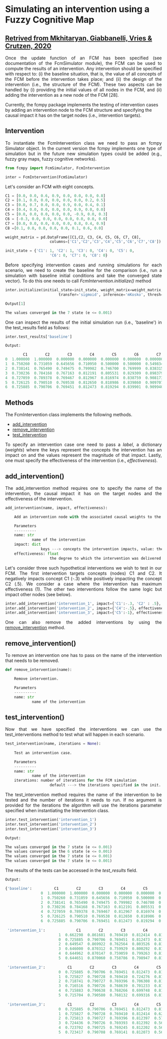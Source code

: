 # Simulating an intervention using a Fuzzy Cognitive Map

## <a href="https://www.sciencedirect.com/science/article/pii/S2666521220300089?via%3Dihub"> Retrived from Mkhitaryan, Giabbanelli, Vries & Crutzen, 2020 </a>

<div align='justify'>
Once the update function of an FCM has been specified (see <a src="..\..\simulator\simulator.md">documentation of the FcmSimulator module</a>), the FCM can be used to compute the results of an intervention. Any intervention should be specified with respect to: (i) the baseline situation, that is, the value of all concepts of the FCM before the intervention takes place; and (ii) the design of the intervention (i.e., the structure of the FCM). These two aspects can be handled by (i) providing the initial values of all nodes in the FCM, and (ii) adding the intervention as a new node of the FCM [28].
</div>

Currently, the fcmpy package implements the testing of intervention cases by adding an intervention node to the FCM structure and specifying the causal impact it has on the target nodes (i.e., intervention targets).  

## Intervention

<div align='justify'>

To instantiate the FcmIntervention class we need to pass an fcmpy Simulator object. In the current version the fcmpy implements one type of simulation but in the future new simulation types could be added (e.g., fuzzy gray maps, fuzzy cognitive networks). 

```Python
from fcmpy import FcmSimulator, FcmIntervention

inter = FcmIntervention(FcmSimulator)
```

Let's consider an FCM with eight concepts.

```Python
C1 = [0.0, 0.0, 0.6, 0.9, 0.0, 0.0, 0.0, 0.8]
C2 = [0.1, 0.0, 0.0, 0.0, 0.0, 0.0, 0.2, 0.5]
C3 = [0.0, 0.7, 0.0, 0.0, 0.9, 0.0, 0.4, 0.1]
C4 = [0.4, 0.0, 0.0, 0.0, 0.0, 0.9, 0.0, 0.0]
C5 = [0.0, 0.0, 0.0, 0.0, 0.0, -0.9, 0.0, 0.3]
C6 = [-0.3, 0.0, 0.0, 0.0, 0.0, 0.0, 0.0, 0.0]
C7 = [0.0, 0.0, 0.0, 0.0, 0.0, 0.8, 0.4, 0.9]
C8 =[0.1, 0.0, 0.0, 0.0, 0.0, 0.1, 0.6, 0.0]

weight_matrix = pd.DataFrame([C1,C2, C3, C4, C5, C6, C7, C8], 
                    columns=['C1','C2','C3','C4','C5','C6','C7','C8'])

init_state = {'C1': 1, 'C2': 1, 'C3': 0, 'C4': 0, 'C5': 0,
                    'C6': 0, 'C7': 0, 'C8': 0}
```
Before specifying intervention cases and running simulations for each scenario, we need to create the baseline for the comparison (i.e., run a simulation with baseline initial conditions and take the converged state vector). To do this one needs to call <em>FcmIntervention.initialize()</em> method

```Python
inter.initialize(initial_state=init_state, weight_matrix=weight_matrix, 
                        transfer='sigmoid', inference='mKosko', thresh=0.001, iterations=50, l=1)
```

```Python
Output[1]

The values converged in the 7 state (e <= 0.001)
```

One can inspect the results of the initial simulation run (i.e., 'baseline') in the test_results field as follows:

```Python
inter.test_results['baseline']
```

```Python
Output:

        C1        C2        C3        C4        C5        C6        C7        C8
0  1.000000  1.000000  0.000000  0.000000  0.000000  0.000000  0.000000  0.000000
1  0.750260  0.731059  0.645656  0.710950  0.500000  0.500000  0.549834  0.785835
2  0.738141  0.765490  0.749475  0.799982  0.746700  0.769999  0.838315  0.921361
3  0.730236  0.784168  0.767163  0.812191  0.805531  0.829309  0.898379  0.950172
4  0.727059  0.789378  0.769467  0.812967  0.816974  0.838759  0.908173  0.954927
5  0.726125  0.790510  0.769538  0.812650  0.818986  0.839860  0.909707  0.955666
6  0.725885  0.790706  0.769451  0.812473  0.819294  0.839901  0.909940  0.955774
```

</div>

## Methods

<div align='justify'>

The FcmIntervention class implements the following methods.

- [add_intervention](#add_intervention)
- [remove_intervention](#remove_intervention)
- [test_intervention](#test_interventions)

</div>

<div align='justify'>

To specify an intervention case one need to pass a <em>label</em>, a dictionary (<em>weights</em>) where the keys represent the concepts the intervention has an impact on and the values represent the magnitude of that impact. Lastly, one must specify the effectiveness of the intervention (i.e., <em>effectiveness</em>).

</dif>

## add_intervention()

<div align='justify'>

The add_intervention method requires one to specify the name of the intervention, the causal impact it has on the target nodes and the effectiveness of the intervention.

```Python
add_intervention(name, impact, effectiveness):

    Add an intervention node with the associated causal weights to the FCM.

    Parameters
    ----------
    name: str
            name of the intervention
    impact: dict
                keys ---> concepts the intervention impacts, value: the associated causal weight
    effectiveness: float
                    the degree to which the intervention was delivered (should be between [-1, 1])
```

Let's consider three such hypothetical interventions we wish to test in our FCM. The first intervention targets concepts (nodes) C1 and C2. It negatively impacts concept C1 (-.3) while positively impacting the concept C2 (.5). We consider a case where the intervention has maximum effectiveness (1). The other two interventions follow the same logic but impact other nodes (see below). 

```Python
inter.add_intervention('intervention_1', impact={'C1':-.3, 'C2' : .5}, effectiveness=1)
inter.add_intervention('intervention_2', impact={'C4':-.5}, effectiveness=1)
inter.add_intervention('intervention_3', impact={'C5':-1}, effectiveness=1)
```

One can also remove the added interventions by using the [remove_intervention](#remove_intervention) method.

</div>

## remove_intervention()

<div align='justify'>

To remove an intervention one has to pass on the name of the intervention that needs to be removed.

```Python
def remove_intervention(name):

    Remove intervention.

    Parameters
    ----------
    name: str
            name of the intervention
```

</div>

## test_intervention()

<div align='justify'>

Now that we have specified the interventions we can use the test_interventions method to test what will happen in each scenario.

```Python
test_intervention(name, iterations = None):
        
    Test an intervention case.

    Parameters
    ----------
    name: str
            name of the intervention
    iterations: number of iterations for the FCM simulation
                    default ---> the iterations specified in the init.
```
The test_intervention method requires the name of the intervention to be tested and the number of iterations it needs to run. If no argument is provided for the iterations the algorithm will use the iterations parameter specified when instantiating the Intervention class. 

```Python
inter.test_intervention('intervention_1')
inter.test_intervention('intervention_2')
inter.test_intervention('intervention_3')
```

```Python
Output:

The values converged in the 7 state (e <= 0.001)
The values converged in the 6 state (e <= 0.001)
The values converged in the 7 state (e <= 0.001)
The values converged in the 7 state (e <= 0.001)
```

The results of the tests can be accessed in the <em>test_results</em> field.

```Python
Output:

{'baseline':          C1        C2        C3        C4        C5        C6        C7         C8
                0  1.000000  1.000000  0.000000  0.000000  0.000000  0.000000  0.000000  0.000000
                1  0.750260  0.731059  0.645656  0.710950  0.500000  0.500000  0.549834  0.785835
                2  0.738141  0.765490  0.749475  0.799982  0.746700  0.769999  0.838315  0.921361
                3  0.730236  0.784168  0.767163  0.812191  0.805531  0.829309  0.898379  0.950172
                4  0.727059  0.789378  0.769467  0.812967  0.816974  0.838759  0.908173  0.954927
                5  0.726125  0.790510  0.769538  0.812650  0.818986  0.839860  0.909707  0.955666
                6  0.725885  0.790706  0.769451  0.812473  0.819294  0.839901  0.909940  0.955774
 
 'intervention_1':              C1        C2        C3        C4        C5        C6        C7      C8    intervention
                        1  0.662298  0.861681  0.769410  0.812414  0.819328  0.839874  0.909973  0.955774     1.0
                        0  0.725885  0.790706  0.769451  0.812473  0.819294  0.839901  0.909940  0.955787     1.0
                        2  0.649547  0.869922  0.762564  0.803526  0.819327  0.839863  0.911132  0.955134     1.0
                        3  0.646000  0.870312  0.759929  0.800292  0.818413  0.838899  0.911143  0.954860     1.0
                        4  0.644962  0.870147  0.759059  0.799263  0.817925  0.838484  0.911052  0.954712     1.0
                        5  0.644651  0.870060  0.758786  0.798947  0.817735  0.838350  0.911004  0.954652     1.0,
 
 'intervention_2':          C1        C2        C3        C4        C5        C6        C7          C8    intervention
                        0  0.725885  0.790706  0.769451  0.812473  0.819294  0.839901  0.909940  0.955774     1.0
                        1  0.725827  0.790728  0.769410  0.724276  0.819328  0.839874  0.909973  0.955787     1.0
                        2  0.718741  0.790727  0.769396  0.706308  0.819327  0.828905  0.909976  0.955787     1.0
                        3  0.716516  0.790726  0.768639  0.701233  0.819325  0.825022  0.909976  0.955547     1.0
                        4  0.715883  0.790638  0.768266  0.699748  0.819224  0.823795  0.909939  0.955458     1.0
                        5  0.715704  0.790580  0.768132  0.699316  0.819160  0.823430  0.909917  0.955427     1.0,
 
 'intervention_3':          C1        C2        C3        C4        C5        C6        C7          C8    intervention
                        0  0.725885  0.790706  0.769451  0.812473  0.819294  0.839901  0.909940  0.955774     1.0  
                        1  0.725827  0.790728  0.769410  0.812414  0.625228  0.839874  0.909973  0.955787     1.0  
                        2  0.725813  0.790727  0.769396  0.812397  0.578763  0.861988  0.909976  0.953260     1.0  
                        3  0.724436  0.790726  0.769393  0.812392  0.567392  0.869389  0.909852  0.952521     1.0  
                        4  0.723702  0.790725  0.769245  0.812202  0.564598  0.871358  0.909801  0.952278     1.0  
                        5  0.723417  0.790708  0.769141  0.812073  0.563879  0.871834  0.909778  0.952199     1.0}
```
</div>
